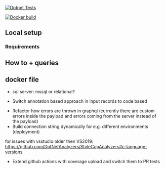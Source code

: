[![Dotnet Tests](https://github.com/BroderPeters/customer-service/actions/workflows/tests.yml/badge.svg?branch=master)](https://github.com/BroderPeters/customer-service/actions/workflows/tests.yml)

[![Docker build](https://github.com/BroderPeters/customer-service/actions/workflows/docker-build.yml/badge.svg?branch=master)](https://github.com/BroderPeters/customer-service/actions/workflows/docker-build.yml)

## Local setup

### Requirements

## How to + queries

## docker file

- sql server: mssql or relational?

* Switch annotation based approach in Input records to code based

- Refactor how errors are thrown in graphql (currently there are custom errors inside the payload and errors coming from the server instead of the payload)
- Build connection string dynamically for e.g. different environments (deployment)

for issues with vsstudio older then VS2019: https://github.com/DotNetAnalyzers/StyleCopAnalyzers#c-language-versions

- Extend github actions with coverage upload and switch them to PR tests
